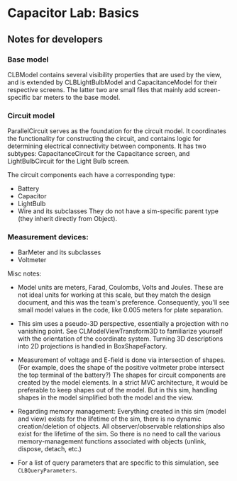 # Capacitor Lab: Basics
## Notes for developers

### Base model
CLBModel contains several visibility properties that are used by the view, and is extended by CLBLightBulbModel and CapacitanceModel for their respective screens. The latter two are small files that mainly add screen-specific bar meters to the base model.

### Circuit model
ParallelCircuit serves as the foundation for the circuit model. It coordinates the functionality for constructing the circuit, and contains logic for determining electrical connectivity between components. It has two subtypes: CapacitanceCircuit for the Capacitance screen, and LightBulbCircuit for the Light Bulb screen.

The circuit components each have a corresponding type:
 - Battery
 - Capacitor
 - LightBulb
 - Wire and its subclasses
They do not have a sim-specific parent type (they inherit directly from Object).

### Measurement devices:
 - BarMeter and its subclasses
 - Voltmeter

Misc notes:

 - Model units are meters, Farad, Coulombs, Volts and Joules.  These are not ideal units for working at this scale,
but they match the design document, and this was the team's preference.  Consequently, you'll see small model values
in the code, like 0.005 meters for plate separation.

 - This sim uses a pseudo-3D perspective, essentially a projection with no vanishing point.
See CLModelViewTransform3D to familiarize yourself with the orientation of the coordinate system.
Turning 3D descriptions into 2D projections is handled in BoxShapeFactory.

 - Measurement of voltage and E-field is done via intersection of shapes. (For example, does the shape of the
positive voltmeter probe intersect the top terminal of the battery?) The shapes for circuit components are created
by the model elements. In a strict MVC architecture, it would be preferable to keep shapes out of the model.
But in this sim, handling shapes in the model simplified both the model and the view.

 - Regarding memory management: Everything created in this sim (model and view) exists for the lifetime of the sim,
there is no dynamic creation/deletion of objects. All observer/observable relationships also exist for the lifetime
of the sim.  So there is no need to call the various memory-management functions associated with objects
(unlink, dispose, detach, etc.)

 - For a list of query parameters that are specific to this simulation, see `CLBQueryParameters`.